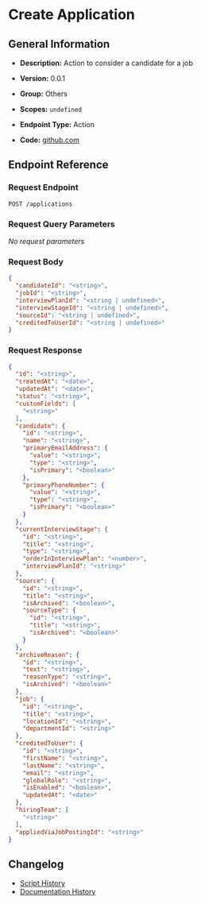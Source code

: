<!-- BEGIN GENERATED CONTENT -->
# Create Application

## General Information

- **Description:** Action to consider a candidate for a job

- **Version:** 0.0.1
- **Group:** Others
- **Scopes:** `undefined`
- **Endpoint Type:** Action
- **Code:** [github.com](https://github.com/NangoHQ/integration-templates/tree/main/integrations/ashby/actions/create-application.ts)


## Endpoint Reference

### Request Endpoint

`POST /applications`

### Request Query Parameters

_No request parameters_

### Request Body

```json
{
  "candidateId": "<string>",
  "jobId": "<string>",
  "interviewPlanId": "<string | undefined>",
  "interviewStageId": "<string | undefined>",
  "sourceId": "<string | undefined>",
  "creditedToUserId": "<string | undefined>"
}
```

### Request Response

```json
{
  "id": "<string>",
  "createdAt": "<date>",
  "updatedAt": "<date>",
  "status": "<string>",
  "customFields": [
    "<string>"
  ],
  "candidate": {
    "id": "<string>",
    "name": "<string>",
    "primaryEmailAddress": {
      "value": "<string>",
      "type": "<string>",
      "isPrimary": "<boolean>"
    },
    "primaryPhoneNumber": {
      "value": "<string>",
      "type": "<string>",
      "isPrimary": "<boolean>"
    }
  },
  "currentInterviewStage": {
    "id": "<string>",
    "title": "<string>",
    "type": "<string>",
    "orderInInterviewPlan": "<number>",
    "interviewPlanId": "<string>"
  },
  "source": {
    "id": "<string>",
    "title": "<string>",
    "isArchived": "<boolean>",
    "sourceType": {
      "id": "<string>",
      "title": "<string>",
      "isArchived": "<boolean>"
    }
  },
  "archiveReason": {
    "id": "<string>",
    "text": "<string>",
    "reasonType": "<string>",
    "isArchived": "<boolean>"
  },
  "job": {
    "id": "<string>",
    "title": "<string>",
    "locationId": "<string>",
    "departmentId": "<string>"
  },
  "creditedToUser": {
    "id": "<string>",
    "firstName": "<string>",
    "lastName": "<string>",
    "email": "<string>",
    "globalRole": "<string>",
    "isEnabled": "<boolean>",
    "updatedAt": "<date>"
  },
  "hiringTeam": [
    "<string>"
  ],
  "appliedViaJobPostingId": "<string>"
}
```

## Changelog

- [Script History](https://github.com/NangoHQ/integration-templates/commits/main/integrations/ashby/actions/create-application.ts)
- [Documentation History](https://github.com/NangoHQ/integration-templates/commits/main/integrations/ashby/actions/create-application.md)

<!-- END  GENERATED CONTENT -->

